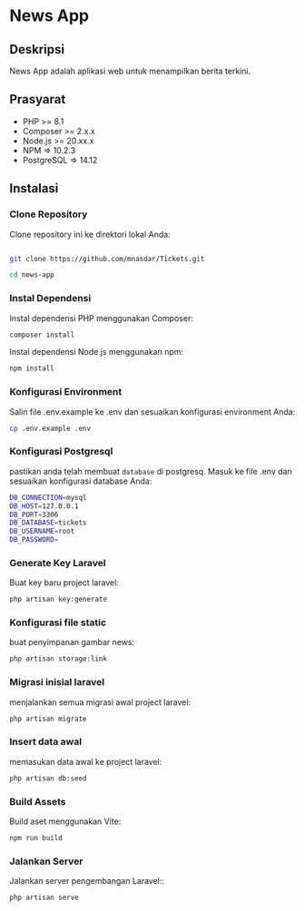 # News App

## Deskripsi
News App adalah aplikasi web untuk menampilkan berita terkini.

## Prasyarat
- PHP >= 8.1
- Composer >= 2.x.x
- Node.js >= 20.xx.x
- NPM => 10.2.3
- PostgreSQL => 14.12

## Instalasi

### Clone Repository
Clone repository ini ke direktori lokal Anda:

```bash

git clone https://github.com/mnasdar/Tickets.git

cd news-app

```

### Instal Dependensi
Instal dependensi PHP menggunakan Composer:

```bash
composer install
```

Instal dependensi Node.js menggunakan npm:
```bash
npm install
```

### Konfigurasi Environment
Salin file .env.example ke .env dan sesuaikan konfigurasi environment Anda:

```bash
cp .env.example .env
```

### Konfigurasi Postgresql
pastikan anda telah membuat ```database``` di postgresq. Masuk ke file .env dan sesuaikan konfigurasi database Anda:

```bash
DB_CONNECTION=mysql
DB_HOST=127.0.0.1
DB_PORT=3306
DB_DATABASE=tickets
DB_USERNAME=root
DB_PASSWORD=
```

### Generate Key Laravel
Buat key baru project laravel:
```bash
php artisan key:generate
```

### Konfigurasi file static
buat penyimpanan gambar news:
```bash
php artisan storage:link
```

### Migrasi inisial laravel
menjalankan semua migrasi awal project laravel:

```bash
php artisan migrate

```

### Insert data awal
memasukan data awal ke project laravel:

```bash
php artisan db:seed

```

### Build Assets
Build aset menggunakan Vite:

```bash
npm run build
```

### Jalankan Server
Jalankan server pengembangan Laravel::

```bash
php artisan serve
```
